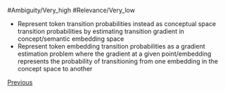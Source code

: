 #Ambiguity/Very_high
#Relevance/Very_low 

- Represent token transition probabilities instead as conceptual space transition probabilities by estimating transition gradient in concept/semantic embedding space
- Represent token embedding transition probabilities as a gradient estimation problem where the gradient at a given point/embedding represents the probability of transitioning from one embedding in the concept space to another

[Previous](Token-Transition-Modelling)